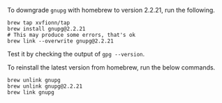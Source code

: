 To downgrade `gnupg` with homebrew to version 2.2.21, run the following.

    brew tap xvfionn/tap
    brew install gnupg@2.2.21
    # This may produce some errors, that's ok
    brew link --overwrite gnupg@2.2.21

Test it by checking the output of `gpg --version`.

To reinstall the latest version from homebrew, run the below commands.

    brew unlink gnupg
    brew unlink gnupg@2.2.21
    brew link gnupg
